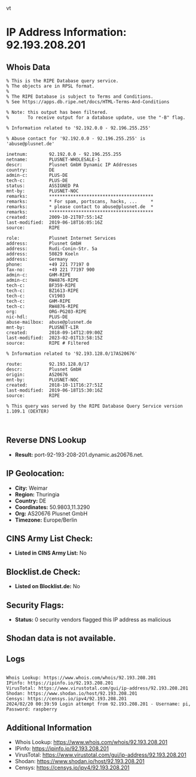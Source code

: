 vt
# IP Address Information: 92.193.208.201

## Whois Data
```
% This is the RIPE Database query service.
% The objects are in RPSL format.
%
% The RIPE Database is subject to Terms and Conditions.
% See https://apps.db.ripe.net/docs/HTML-Terms-And-Conditions

% Note: this output has been filtered.
%       To receive output for a database update, use the "-B" flag.

% Information related to '92.192.0.0 - 92.196.255.255'

% Abuse contact for '92.192.0.0 - 92.196.255.255' is 'abuse@plusnet.de'

inetnum:        92.192.0.0 - 92.196.255.255
netname:        PLUSNET-WHOLESALE-1
descr:          Plusnet GmbH Dynamic IP Addresses
country:        DE
admin-c:        PLUS-DE
tech-c:         PLUS-DE
status:         ASSIGNED PA
mnt-by:         PLUSNET-NOC
remarks:        ***************************************
remarks:        * For spam, portscans, hacks, ...     *
remarks:        * please contact to abuse@plusnet.de  *
remarks:        ***************************************
created:        2009-10-21T07:55:14Z
last-modified:  2019-06-18T16:05:16Z
source:         RIPE

role:           Plusnet Internet Services
address:        Plusnet GmbH
address:        Rudi-Conin-Str. 5a
address:        50829 Koeln
address:        Germany
phone:          +49 221 77197 0
fax-no:         +49 221 77197 900
admin-c:        GHM-RIPE
admin-c:        RW4876-RIPE
tech-c:         BF359-RIPE
tech-c:         BZ1613-RIPE
tech-c:         CV1903
tech-c:         GHM-RIPE
tech-c:         RW4876-RIPE
org:            ORG-PG203-RIPE
nic-hdl:        PLUS-DE
abuse-mailbox:  abuse@plusnet.de
mnt-by:         PLUSNET-LIR
created:        2018-09-14T12:09:00Z
last-modified:  2023-02-01T13:58:15Z
source:         RIPE # Filtered

% Information related to '92.193.128.0/17AS20676'

route:          92.193.128.0/17
descr:          Plusnet GmbH
origin:         AS20676
mnt-by:         PLUSNET-NOC
created:        2018-10-11T16:27:51Z
last-modified:  2019-06-18T15:30:16Z
source:         RIPE

% This query was served by the RIPE Database Query Service version 1.109.1 (DEXTER)



```
## Reverse DNS Lookup
- **Result:** port-92-193-208-201.dynamic.as20676.net.

## IP Geolocation:
- **City:** Weimar
- **Region:** Thuringia
- **Country:** DE
- **Coordinates:** 50.9803,11.3290
- **Org:** AS20676 Plusnet GmbH
- **Timezone:** Europe/Berlin

## CINS Army List Check:
- **Listed in CINS Army List:** 
No

## Blocklist.de Check:
- **Listed on Blocklist.de:** 
No

## Security Flags:
- **Status:** 0 security vendors flagged this IP address as malicious

## Shodan data is not available.

## Logs
```

Whois Lookup: https://www.whois.com/whois/92.193.208.201
IPinfo: https://ipinfo.io/92.193.208.201
VirusTotal: https://www.virustotal.com/gui/ip-address/92.193.208.201
Shodan: https://www.shodan.io/host/92.193.208.201
Censys: https://censys.io/ipv4/92.193.208.201
2024/02/20 00:39:59 Login attempt from 92.193.208.201 - Username: pi, Password: raspberry

```
## Additional Information
- Whois Lookup: https://www.whois.com/whois/92.193.208.201
- IPinfo: https://ipinfo.io/92.193.208.201
- VirusTotal: https://www.virustotal.com/gui/ip-address/92.193.208.201
- Shodan: https://www.shodan.io/host/92.193.208.201
- Censys: https://censys.io/ipv4/92.193.208.201

